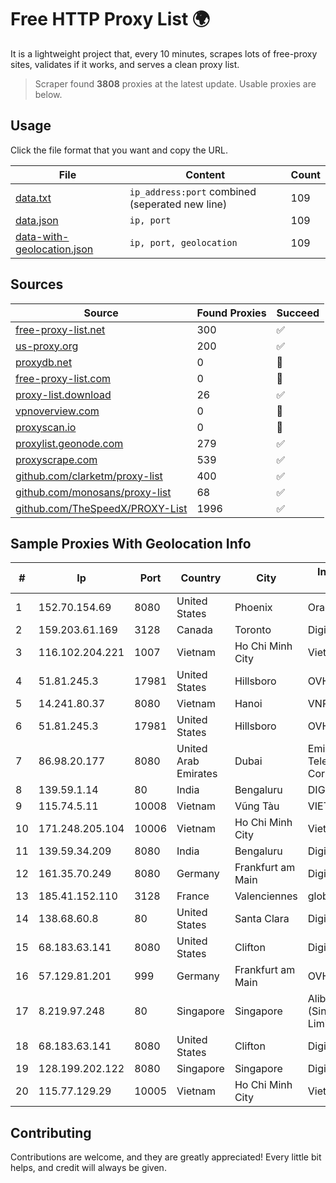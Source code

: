 
# Free HTTP Proxy List 🌍

It is a lightweight project that, every 10 minutes, scrapes lots of free-proxy sites, validates if it works, and serves a clean proxy list.


> Scraper found **3808** proxies at the latest update. Usable proxies are below.

## Usage

Click the file format that you want and copy the URL.


|File|Content|Count|
|----|-------|-----|
|[data.txt](https://raw.githubusercontent.com/themiralay/Proxy-List-World/master/data.txt)|`ip_address:port` combined (seperated new line)|109|
|[data.json](https://raw.githubusercontent.com/themiralay/Proxy-List-World/master/data.json)|`ip, port`|109|
|[data-with-geolocation.json](https://raw.githubusercontent.com/themiralay/Proxy-List-World/master/data-with-geolocation.json)|`ip, port, geolocation`|109|

## Sources

|Source|Found Proxies|Succeed|
|------|-------------|-------|
|[free-proxy-list.net](https://free-proxy-list.net)|300|✅|
|[us-proxy.org](https://www.us-proxy.org)|200|✅|
|[proxydb.net](http://proxydb.net)|0|🚫|
|[free-proxy-list.com](https://free-proxy-list.com/?page=&port=&type%5B%5D=http&type%5B%5D=https&up_time=0&search=Search)|0|🚫|
|[proxy-list.download](https://www.proxy-list.download/HTTP)|26|✅|
|[vpnoverview.com](https://vpnoverview.com/privacy/anonymous-browsing/free-proxy-servers)|0|🚫|
|[proxyscan.io](https://www.proxyscan.io)|0|🚫|
|[proxylist.geonode.com](https://proxylist.geonode.com/api/proxy-list?limit=300&page=1&sort_by=lastChecked&sort_type=desc&protocols=http,https)|279|✅|
|[proxyscrape.com](https://api.proxyscrape.com/v2/?request=displayproxies&protocol=http&timeout=10000&country=all&ssl=all&anonymity=all)|539|✅|
|[github.com/clarketm/proxy-list](https://raw.githubusercontent.com/clarketm/proxy-list/master/proxy-list-raw.txt)|400|✅|
|[github.com/monosans/proxy-list](https://raw.githubusercontent.com/monosans/proxy-list/main/proxies/http.txt)|68|✅|
|[github.com/TheSpeedX/PROXY-List](https://raw.githubusercontent.com/TheSpeedX/PROXY-List/master/http.txt)|1996|✅|


## Sample Proxies With Geolocation Info

|#|Ip|Port|Country|City|Internet Service Provider|
|-|--|----|-------|----|-------------------------|
|1|152.70.154.69|8080|United States|Phoenix|Oracle Corporation|
|2|159.203.61.169|3128|Canada|Toronto|DigitalOcean, LLC|
|3|116.102.204.221|1007|Vietnam|Ho Chi Minh City|Viettel Corporation|
|4|51.81.245.3|17981|United States|Hillsboro|OVH SAS|
|5|14.241.80.37|8080|Vietnam|Hanoi|VNPT|
|6|51.81.245.3|17981|United States|Hillsboro|OVH SAS|
|7|86.98.20.177|8080|United Arab Emirates|Dubai|Emirates Telecommunications Corporation|
|8|139.59.1.14|80|India|Bengaluru|DIGITALOCEAN|
|9|115.74.5.11|10008|Vietnam|Vũng Tàu|VIETELxdsl|
|10|171.248.205.104|10006|Vietnam|Ho Chi Minh City|Viettel Corporation|
|11|139.59.34.209|8080|India|Bengaluru|DigitalOcean, LLC|
|12|161.35.70.249|8080|Germany|Frankfurt am Main|DigitalOcean, LLC|
|13|185.41.152.110|3128|France|Valenciennes|global|
|14|138.68.60.8|80|United States|Santa Clara|DigitalOcean, LLC|
|15|68.183.63.141|8080|United States|Clifton|DigitalOcean, LLC|
|16|57.129.81.201|999|Germany|Frankfurt am Main|OVH SAS|
|17|8.219.97.248|80|Singapore|Singapore|Alibaba Cloud (Singapore) Private Limited|
|18|68.183.63.141|8080|United States|Clifton|DigitalOcean, LLC|
|19|128.199.202.122|8080|Singapore|Singapore|DigitalOcean, LLC|
|20|115.77.129.29|10005|Vietnam|Ho Chi Minh City|Viettel Group|



## Contributing

Contributions are welcome, and they are greatly appreciated! Every
little bit helps, and credit will always be given.

